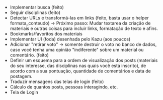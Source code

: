 * Implementar busca (feito)
* Seguir disciplinas (feito)
* Detectar URLs e transformá-las em links (feito, basta usar o helper formata_conteudo) -> Próximo passo: Mudar textarea da criação de materiais e outras coisas para incluir links, formatação de texto e afins.
* Bookmarks/favoritos dos materiais
* Implementar UI (foda) desenhada pelo Kazu (aos poucos)
* Adicionar "retirar voto" -> somente destruir o voto no banco de dados, caso você tenha uma opinião "indiferente" sobre um material ou comentário. (feito)
* Definir um esquema para a ordem de visualização dos posts (materiais do seu interesse, das disciplinas nas quais você está inscrito), de acordo com a sua pontuação, quantidade de comentários e data de postagem.
* Traduzir mensagens das telas de login (feito)
* Cálculo de quantos posts, pessoas interagindo, etc.
* Tela de Login

